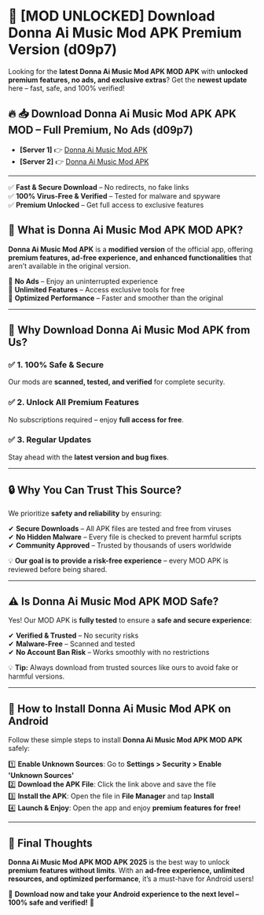 # 🚀 [MOD UNLOCKED] Download Donna Ai Music Mod APK Premium Version (d09p7)

Looking for the **latest Donna Ai Music Mod APK MOD APK** with **unlocked premium features, no ads, and exclusive extras**? Get the **newest update** here – fast, safe, and 100% verified!  


## 🔥 📥 Download Donna Ai Music Mod APK APK MOD – Full Premium, No Ads (d09p7)

- **[Server 1]** 👉 [Donna Ai Music Mod APK](https://apkcomod.com?title=Donna_Ai_Music_Mod_APK)  
- **[Server 2]** 👉 [Donna Ai Music Mod APK](https://apkcomod.com?title=Donna_Ai_Music_Mod_APK)  

---
✅ **Fast & Secure Download** – No redirects, no fake links  
✅ **100% Virus-Free & Verified** – Tested for malware and spyware  
✅ **Premium Unlocked** – Get full access to exclusive features  


## 📌 What is Donna Ai Music Mod APK MOD APK?

**Donna Ai Music Mod APK** is a **modified version** of the official app, offering **premium features, ad-free experience, and enhanced functionalities** that aren’t available in the original version.  

🔹 **No Ads** – Enjoy an uninterrupted experience  
🔹 **Unlimited Features** – Access exclusive tools for free  
🔹 **Optimized Performance** – Faster and smoother than the original  

---

## 🌟 Why Download Donna Ai Music Mod APK from Us?

### ✅ 1. 100% Safe & Secure  
Our mods are **scanned, tested, and verified** for complete security.  

### ✅ 2. Unlock All Premium Features  
No subscriptions required – enjoy **full access for free**.  

### ✅ 3. Regular Updates  
Stay ahead with the **latest version and bug fixes**.  

---

## 🔒 Why You Can Trust This Source?

We prioritize **safety and reliability** by ensuring:  

✔ **Secure Downloads** – All APK files are tested and free from viruses  
✔ **No Hidden Malware** – Every file is checked to prevent harmful scripts  
✔ **Community Approved** – Trusted by thousands of users worldwide  

💡 **Our goal is to provide a risk-free experience** – every MOD APK is reviewed before being shared.  

---

## ⚠️ Is Donna Ai Music Mod APK MOD Safe?

Yes! Our MOD APK is **fully tested** to ensure a **safe and secure experience**:  

✔ **Verified & Trusted** – No security risks  
✔ **Malware-Free** – Scanned and tested  
✔ **No Account Ban Risk** – Works smoothly with no restrictions  

💡 **Tip:** Always download from trusted sources like ours to avoid fake or harmful versions.  

---

## 📲 How to Install Donna Ai Music Mod APK on Android

Follow these simple steps to install **Donna Ai Music Mod APK MOD APK** safely:  

1️⃣ **Enable Unknown Sources**: Go to **Settings > Security > Enable 'Unknown Sources'**  
2️⃣ **Download the APK File**: Click the link above and save the file  
3️⃣ **Install the APK**: Open the file in **File Manager** and tap **Install**  
4️⃣ **Launch & Enjoy**: Open the app and enjoy **premium features for free!**  

---

## 🚀 Final Thoughts

**Donna Ai Music Mod APK MOD APK 2025** is the best way to unlock **premium features without limits**. With an **ad-free experience, unlimited resources, and optimized performance**, it’s a must-have for Android users!  

🔻 **Download now and take your Android experience to the next level – 100% safe and verified!** 🔻
